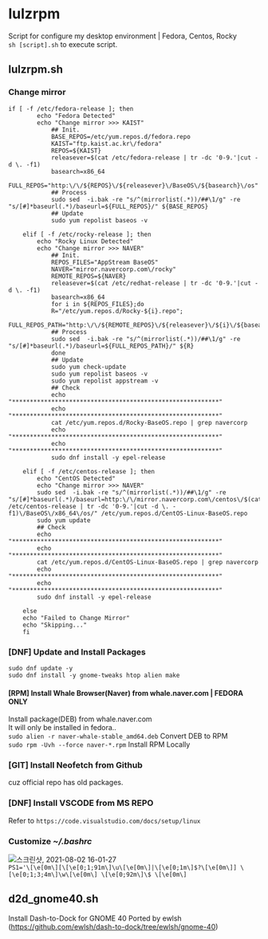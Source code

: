 # lulzrpm
Script for configure my desktop environment | Fedora, Centos, Rocky   
`sh [script].sh` to execute script.

## **lulzrpm.sh**
### Change **mirror**
```
if [ -f /etc/fedora-release ]; then
		echo "Fedora Detected"
		echo "Change mirror >>> KAIST"
    		## Init.
			BASE_REPOS=/etc/yum.repos.d/fedora.repo
			KAIST="ftp.kaist.ac.kr\/fedora"
			REPOS=${KAIST}
			releasever=$(cat /etc/fedora-release | tr -dc '0-9.'|cut -d \. -f1)
			basearch=x86_64
			FULL_REPOS="http:\/\/${REPOS}\/${releasever}\/BaseOS\/${basearch}\/os"
			## Process
			sudo sed  -i.bak -re "s/^(mirrorlist(.*))/##\1/g" -re "s/[#]*baseurl(.*)/baseurl=${FULL_REPOS}/" ${BASE_REPOS} 
			## Update
			sudo yum repolist baseos -v

	elif [ -f /etc/rocky-release ]; then
		echo "Rocky Linux Detected"
		echo "Change mirror >>> NAVER"
			## Init.
			REPOS_FILES="AppStream BaseOS"
			NAVER="mirror.navercorp.com\/rocky"
			REMOTE_REPOS=${NAVER}
			releasever=$(cat /etc/redhat-release | tr -dc '0-9.'|cut -d \. -f1)
			basearch=x86_64
			for i in ${REPOS_FILES};do
			R="/etc/yum.repos.d/Rocky-${i}.repo";
			FULL_REPOS_PATH="http:\/\/${REMOTE_REPOS}\/${releasever}\/${i}\/${basearch}\/os"
			## Process
			sudo sed  -i.bak -re "s/^(mirrorlist(.*))/##\1/g" -re "s/[#]*baseurl(.*)/baseurl=${FULL_REPOS_PATH}/" ${R}
			done
			## Update
			sudo yum check-update
			sudo yum repolist baseos -v
			sudo yum repolist appstream -v
			## Check
			echo "**********************************************************"
			echo "**********************************************************"
			cat /etc/yum.repos.d/Rocky-BaseOS.repo | grep navercorp
			echo "**********************************************************"
			echo "**********************************************************"
			sudo dnf install -y epel-release 

	elif [ -f /etc/centos-release ]; then
		echo "CentOS Detected"
		echo "Change mirror >>> NAVER"
		sudo sed  -i.bak -re "s/^(mirrorlist(.*))/##\1/g" -re "s/[#]*baseurl(.*)/baseurl=http:\/\/mirror.navercorp.com\/centos\/$(cat /etc/centos-release | tr -dc '0-9.'|cut -d \. -f1)\/BaseOS\/x86_64\/os/" /etc/yum.repos.d/CentOS-Linux-BaseOS.repo
		sudo yum update
		## Check
		echo "**********************************************************"
		echo "**********************************************************"
		cat /etc/yum.repos.d/CentOS-Linux-BaseOS.repo | grep navercorp
		echo "**********************************************************"
		echo "**********************************************************"
		sudo dnf install -y epel-release 
	
	else 
	echo "Failed to Change Mirror"
	echo "Skipping..."
	fi
```

### **[DNF]** Update and Install Packages
`sudo dnf update -y`   
`sudo dnf install -y gnome-tweaks htop alien make`   

#### **[RPM]** Install Whale Browser(Naver) from whale.naver.com | FEDORA ONLY
Install package(DEB) from whale.naver.com   
It will only be installed in fedora..   
`sudo alien -r naver-whale-stable_amd64.deb` Convert DEB to RPM    
`sudo rpm -Uvh --force naver-*.rpm` Install RPM Locally

### **[GIT]** Install Neofetch from Github
cuz official repo has old packages.   

### **[DNF]** Install VSCODE from MS REPO
Refer to `https://code.visualstudio.com/docs/setup/linux`    

### Customize *~/.bashrc*
![스크린샷, 2021-08-02 16-01-27](https://user-images.githubusercontent.com/42508318/127818048-d229e0d1-b36c-4eb1-bc64-30028421384b.png)    
`PS1='\[\e[0m\][\[\e[0;1;91m\]\u\[\e[0m\]|\[\e[0;1m\]$?\[\e[0m\]] \[\e[0;1;3;4m\]\w\[\e[0m\] \[\e[0;92m\]\$ \[\e[0m\]`    

## **d2d_gnome40.sh**
Install Dash-to-Dock for GNOME 40
Ported by ewlsh (https://github.com/ewlsh/dash-to-dock/tree/ewlsh/gnome-40)